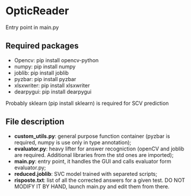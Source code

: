 # OpticReader
Entry point in main.py
## Required packages
- Opencv: pip install opencv-python
- numpy: pip install numpy
- joblib: pip install joblib
- pyzbar: pip install pyzbar
- xlsxwriter: pip install xlsxwriter
- dearpygui: pip install dearpygui

Probably sklearn (pip install sklearn) is required for SCV prediction

## File description
- **custom_utils.py**: general purpose function container (pyzbar is required, numpy is use only in type annotation);
- **evaluator.py**: heavy lifter for answer recogniction  (openCV and joblib are required. Additional libraries from the std ones are imported);
- **main.py**: entry point, it handles the GUI and calls evaluator form evaluator.py;
-  **reduced.joblib**: SVC model trained with separeted scripts;
-  **risposte.txt**: list of all the corrected answers for a given test. DO NOT MODIFY IT BY HAND, launch main.py and edit them from there.
